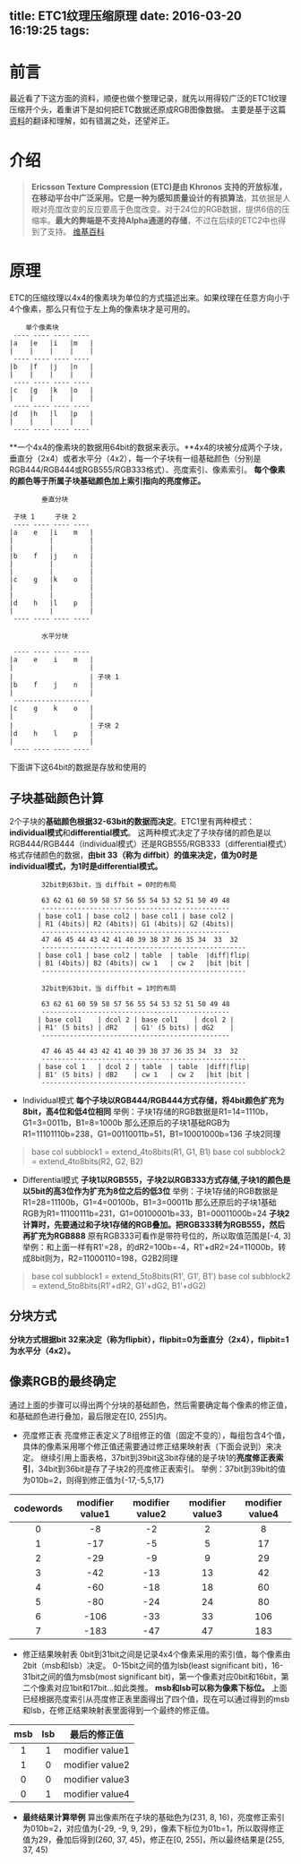 title: ETC1纹理压缩原理
date: 2016-03-20 16:19:25
tags:
---
# 前言
最近看了下这方面的资料，顺便也做个整理记录，就先以用得较广泛的ETC1纹理压缩开个头，着重讲下是如何把ETC数据还原成RGB图像数据。
主要是基于这篇[资料](https://www.khronos.org/registry/gles/extensions/OES/OES_compressed_ETC1_RGB8_texture.txt)的翻译和理解，如有错漏之处，还望斧正。

# 介绍
>**Ericsson Texture Compression (ETC)**是由 Khronos 支持的开放标准，在移动平台中广泛采用。它是一种为感知质量设计的**有损算法**，其依据是人眼对亮度改变的反应要高于色度改变。对于24位的RGB数据，提供6倍的压缩率。**最大的弊端是不支持Alpha通道的存储**，不过在后续的ETC2中也得到了支持。 [维基百科](https://en.wikipedia.org/wiki/Ericsson_Texture_Compression)

# 原理
ETC的压缩纹理以4x4的像素块为单位的方式描述出来。如果纹理在任意方向小于4个像素，那么只有位于左上角的像素块才是可用的。

        单个像素块
     ---- ---- ---- ---- 
    |a   |e   |i   |m   |
    |    |    |    |    |
     ---- ---- ---- ---- 
    |b   |f   |j   |n   |
    |    |    |    |    |
     ---- ---- ---- ---- 
    |c   |g   |k   |o   |
    |    |    |    |    |
     ---- ---- ---- ---- 
    |d   |h   |l   |p   |
    |    |    |    |    |
     ---- ---- ---- ---- 

**一个4x4的像素块的数据用64bit的数据来表示。**4x4的块被分成两个子块，垂直分（2x4）或者水平分（4x2），每一个子块有一组基础颜色（分别是RGB444/RGB444或RGB555/RGB333格式）、亮度索引、像素索引。
**每个像素的颜色等于所属子块基础颜色加上索引指向的亮度修正。**

            垂直分块

     子块 1     子块 2
     ---- ---- ---- ----
    |a    e   |i    m   |
    |         |         |
    |         |         |
    |b    f   |j    n   |
    |         |         |
    |         |         |
    |c    g   |k    o   |
    |         |         |
    |         |         |
    |d    h   |l    p   |
    |         |         |
     ---- ---- ---- ----

            水平分块

     ---- ---- ---- ----
    |a    e    i    m   |
    |                   |
    |                   | 子块 1
    |b    f    j    n   |
    |                   |
     -------------------
    |c    g    k    o   |
    |                   |
    |                   | 子块 2
    |d    h    l    p   |
    |                   |
     ---- ---- ---- ----



下面讲下这64bit的数据是存放和使用的
## 子块基础颜色计算
2个子块的**基础颜色根据32-63bit的数据而决定**。ETC1里有两种模式：**individual模式**和**differential模式**。
这两种模式决定了子块存储的颜色是以RGB444/RGB444（individual模式）还是RGB555/RGB333（differential模式）格式存储颜色的数据，**由bit 33（称为 diffbit）的值来决定，值为0时是individual模式，为1时是differential模式。**

            32bit到63bit，当 diffbit = 0时的布局

            63 62 61 60 59 58 57 56 55 54 53 52 51 50 49 48
            -----------------------------------------------
           | base col1 | base col2 | base col1 | base col2 |
           | R1 (4bits)| R2 (4bits)| G1 (4bits)| G2 (4bits)|
            -----------------------------------------------
            47 46 45 44 43 42 41 40 39 38 37 36 35 34  33  32
            ---------------------------------------------------
           | base col1 | base col2 | table  | table  |diff|flip|
           | B1 (4bits)| B2 (4bits)| cw 1   | cw 2   |bit |bit |
            ---------------------------------------------------

            32bit到63bit，当 diffbit = 1时的布局

            63 62 61 60 59 58 57 56 55 54 53 52 51 50 49 48 
            -----------------------------------------------
           | base col1    | dcol 2 | base col1    | dcol 2 |
           | R1' (5 bits) | dR2    | G1' (5 bits) | dG2    |
            -----------------------------------------------
            
            47 46 45 44 43 42 41 40 39 38 37 36 35 34  33  32 
            ---------------------------------------------------
           | base col 1   | dcol 2 | table  | table  |diff|flip|
           | B1' (5 bits) | dB2    | cw 1   | cw 2   |bit |bit |
            ---------------------------------------------------

* Individual模式
**每个子块以RGB444/RGB444方式存储，将4bit颜色扩充为8bit，高4位和低4位相同**
举例：子块1存储的RGB数据是R1=14=1110b，G1=3=0011b，B1=8=1000b
那么还原后的子块1基础RGB为R1=11101110b=238，G1=00110011b=51，B1=10001000b=136
子块2同理
>    base col subblock1 = extend_4to8bits(R1, G1, B1)
    base col subblock2 = extend_4to8bits(R2, G2, B2) 


* Differential模式
**子块1以RGB555，子块2以RGB333方式存储,子块1的颜色是以5bit的高3位作为扩充为8位之后的低3位**
举例：子块1存储的RGB数据是R1=28=11100b，G1=4=00100b，B1=3=00011b
那么还原后的子块1基础RGB为R1=11100111b=231，G1=00100001b=33，B1=00011000b=24
**子块2计算时，先要通过和子块1存储的RGB叠加。把RGB333转为RGB555，然后再扩充为RGB888**
原有RGB333可看作是带符号位的，所以取值范围是[-4, 3]
举例：和上面一样有R1'=28，的dR2=100b=-4，R1'+dR2=24=11000b，转成8bit则为，R2=11000110=198，G2B2同理
>    base col subblock1 = extend_5to8bits(R1', G1', B1')
    base col subblock2 = extend_5to8bits(R1'+dR2, G1'+dG2, B1'+dG2)

## 分块方式
**分块方式根据bit 32来决定（称为flipbit），flipbit=0为垂直分（2x4），flipbit=1为水平分（4x2）。**

## 像素RGB的最终确定
通过上面的步骤可以得出两个分块的基础颜色，然后需要确定每个像素的修正值，和基础颜色进行叠加，最后限定在[0, 255]内。
* 亮度修正表
亮度修正表定义了8组修正的值（固定不变的），每组包含4个值，具体的像素采用哪个修正值还需要通过修正结果映射表（下面会说到）来决定。
继续引用上面表格，37bit到39bit这3bit存储的是子块1的**亮度修正表索引**，34bit到36bit是存了子块2的亮度修正表索引。
举例：37bit到39bit的值为010b=2，则得到修正值为{-17,-5,5,17}

| codewords | modifier value1  | modifier value2  | modifier value3  | modifier value4  |
| :-------: | :----: | :----: | :----: | :----: |
| 0         | -8      | -2      | 2      | 8      |
| 1         | -17      | -5      | 5      | 17      |
| 2         | -29      | -9      | 9      | 29      |
| 3         | -42      | -13      | 13      | 42      |
| 4         | -60      | -18      | 18      | 60      |
| 5         | -80      | -24      | 24      | 80      |
| 6         | -106      | -33      | 33      | 106      |
| 7         | -183      | -47      | 47      | 183      |
* 修正结果映射表
0bit到31bit之间是记录4x4个像素采用的索引值，每个像素由2bit（msb和lsb）决定。
0-15bit之间的值为lsb(least significant bit)，16-31bit之间的值为msb(most significant bit)，第一个像素对应0bit和16bit，第二个像素对应1bit和17bit...如此类推。
**msb和lsb可以称为像素下标位。**
上面已经根据亮度索引从亮度修正表里面得出了四个值，现在可以通过得到的msb和lsb，在修正结果映射表里面得到一个最终的修正值。

| msb | lsb  | 最后的修正值  |
| :-------: | :----: | :----: |
| 1         | 1      | modifier value1      |
| 1         | 0      | modifier value2      |
| 0         | 0      | modifier value3      |
| 0         | 1      | modifier value4      |

* **最终结果计算举例**
算出像素所在子块的基础色为(231, 8, 16)，亮度修正索引为010b=2，对应值为{-29, -9, 9, 29}，像素下标位为01b=1，所以取得修正值为29，叠加后得到(260, 37, 45)，修正在[0, 255]，所以最终结果是(255, 37, 45)